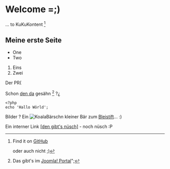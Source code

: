 # Welcome =;)
... to KuKuKontent [^1]
## Meine erste Seite
* One
* Two

1. Eins
2. Zwei

Der PR(

Schon [den da](http://echo.com) gesähn [^2] ?¿

~~~
<?php
echo 'Hallo Wörld';
~~~

Bilder ? Ein ![KoalaBärschn](images/sampledata/parks/animals/180px_koala_ag1.jpg) kleiner Bär zum [Bleistift](http://de.wikipedia.org/wiki/Beispiel_%28Rhetorik%29)... :)

Ein interner Link [[den gibt\'s nüsch]](gar/nixda) - noch nüsch :P

[^1]:Find it on [GitHub](https://github.com/elkuku/KuKuKontent)

    oder auch nicht ;)

[^2]:Das gibt's im [Joomla! Portal](https://joomlaportal.de)";
